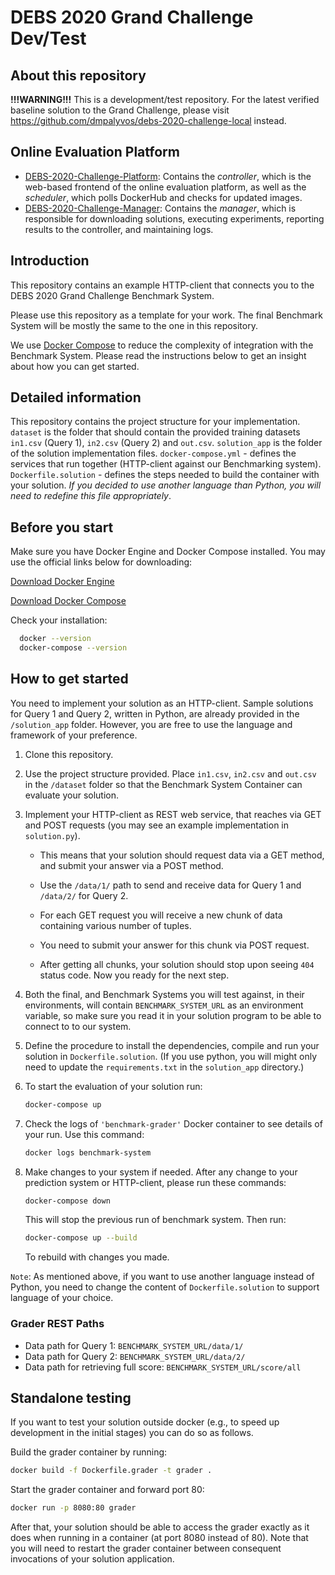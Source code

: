 # DEBS 2020 Grand Challenge Dev/Test

## About this repository

**!!!WARNING!!!** This is a development/test repository. For the latest verified baseline solution to the Grand Challenge, please visit https://github.com/dmpalyvos/debs-2020-challenge-local instead.

## Online Evaluation Platform

- [DEBS-2020-Challenge-Platform](https://github.com/Hannajd/debs-2020-challenge-platform): Contains the *controller*, which is the web-based frontend of the online evaluation platform, as well as the *scheduler*, which polls DockerHub and checks for updated images.
- [DEBS-2020-Challenge-Manager](https://github.com/Hannajd/debs-2020-challenge-manager): Contains the *manager*, which is responsible for downloading solutions, executing experiments, reporting results to the controller, and maintaining logs.

## Introduction

This repository contains an example HTTP-client that connects you to the DEBS 2020 Grand Challenge Benchmark System.

Please use this repository as a template for your work. The final Benchmark System will be mostly the same to the one in this repository.

We use [Docker Compose](https://docs.docker.com/compose/) to reduce the complexity of integration with the Benchmark System.
Please read the instructions below to get an insight about how you can get started.

## Detailed information

This repository contains the project structure for your implementation.
`dataset` is the folder that should contain the provided training datasets `in1.csv` (Query 1), `in2.csv` (Query 2) and `out.csv`. 
`solution_app` is the folder of the solution implementation files.
`docker-compose.yml` - defines the services that run together (HTTP-client against our Benchmarking system).
`Dockerfile.solution` - defines the steps needed to build the container with your solution. *If you decided to use another language than Python, you will need to redefine this file appropriately*.

## Before you start

Make sure you have Docker Engine and Docker Compose installed. You may use the official links below for downloading:

[Download Docker Engine](https://docs.docker.com/get-started/#prepare-your-docker-environment)

[Download Docker Compose](https://docs.docker.com/compose/install/#install-compose)

Check your installation:

```bash
  docker --version
  docker-compose --version
```

## How to get started

You need to implement your solution as an HTTP-client. Sample solutions for Query 1 and Query 2, written in Python, are already provided in the `/solution_app` folder. However, you are free to use the language and framework of your preference.

1. Clone this repository.
1. Use the project structure provided. Place `in1.csv`, `in2.csv` and `out.csv` in the `/dataset` folder so that the Benchmark System Container can evaluate your solution.
1. Implement your HTTP-client as REST web service, that reaches via GET and POST requests (you may see an example implementation in `solution.py`).

    - This means that your solution should request data via a GET method, and submit your answer via a POST method.

    - Use the `/data/1/` path to send and receive data for Query 1 and `/data/2/` for Query 2.

    - For each GET request you will receive a new chunk of data containing various number of tuples.

    - You need to submit your answer for this chunk via POST request.

    - After getting all chunks, your solution should stop upon seeing `404` status code. Now you ready for the next step.

1. Both the final, and Benchmark Systems you will test against, in their environments, will contain `BENCHMARK_SYSTEM_URL` as an environment variable, so make sure you read it in your solution program to be able to connect to to our system.
1. Define the procedure to install the dependencies, compile and run your solution in `Dockerfile.solution`. (If you use python, you will might only need to update the `requirements.txt` in the `solution_app` directory.)
1. To start the evaluation of your solution run:

      ```bash
      docker-compose up
      ```

1. Check the logs of `'benchmark-grader'` Docker container to see details of your run.
    Use this command:

      ```bash
      docker logs benchmark-system
      ```

1. Make changes to your system if needed.
After any change to your prediction system or HTTP-client, please run these commands:

      ```bash
      docker-compose down
      ```

    This will stop the previous run of benchmark system. Then run:

      ```bash
      docker-compose up --build
      ```

    To rebuild with changes you made.

`Note`: As mentioned above, if you want to use another language instead of Python, you need to change the content of `Dockerfile.solution` to support language of your choice.


### Grader REST Paths

- Data path for Query 1: `BENCHMARK_SYSTEM_URL/data/1/`
- Data path for Query 2: `BENCHMARK_SYSTEM_URL/data/2/`
- Data path for retrieving full score: `BENCHMARK_SYSTEM_URL/score/all`

## Standalone testing

If you want to test your solution outside docker (e.g., to speed up development in the initial stages) you can do so as follows.

Build the grader container by running:

```bash
docker build -f Dockerfile.grader -t grader .
```

Start the grader container and forward port 80:

```bash
docker run -p 8080:80 grader
```

After that, your solution should be able to access the grader exactly as it does when running in a container (at port 8080 instead of 80). Note that you will need to restart the grader container between consequent invocations of your solution application.

